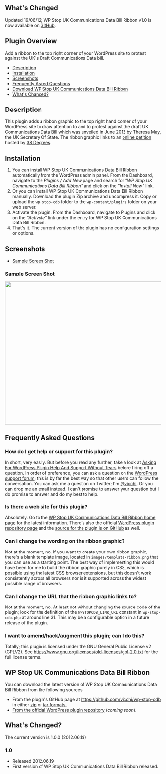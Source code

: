 <!--
.. title: WP Stop UKCDB Ribbon
.. slug: wp-stop-cdb
.. date: 2012-06-19 10:16:17
.. tags: 
.. category: 
.. link: 
.. description: 
.. type: text
.. categories: 
.. has_math: no
.. status: draft
.. wp-status: draft
-->

<html><body><h2>What's Changed</h2>
Updated 19/06/12; WP Stop UK Communications Data Bill Ribbon v1.0 is now available on <a href="https://github.com/vicchi/wp-stop-cdb">GitHub</a>.
<h2>Plugin Overview</h2>
Add a ribbon to the top right corner of your WordPress site to protest against the UK's Draft Communications Data bill.
<ul>
 	<li><a href="#description">Description</a></li>
 	<li><a href="#installation">Installation</a></li>
 	<li><a href="#screenshots">Screenshots</a></li>
 	<li><a href="#faq">Frequently Asked Questions</a></li>
 	<li><a href="#download">Download WP Stop UK Communications Data Bill Ribbon</a></li>
 	<li><a href="#changelog">What's Changed?</a></li>
</ul>
<h2><a name="description"></a>Description</h2>
This plugin adds a ribbon graphic to the top right hand corner of your WordPress site to draw attention to and to protest against the draft UK Communications Data Bill which was unveiled in June 2012 by Theresa May, the UK Secretary Of State. The ribbon graphic links to an <a href="https://secure.38degrees.org.uk/page/s/stop-government-snooping" target="_blank" rel="noopener">online petition</a> hosted by <a href="https://www.38degrees.org.uk" target="_blank" rel="noopener">38 Degrees</a>.
<h2><a name="installation"></a>Installation</h2>
<ol>
 	<li>You can install WP Stop UK Communications Data Bill Ribbon automatically from the WordPress admin panel. From the Dashboard, navigate to the <em>Plugins / Add New</em> page and search for <em>"WP Stop UK Communications Data Bill Ribbon"</em> and click on the <em>"Install Now"</em> link.</li>
 	<li>Or you can install WP Stop UK Communications Data Bill Ribbon manually. Download the plugin Zip archive and uncompress it. Copy or upload the <code>wp-stop-cdb</code> folder to the <code>wp-content/plugins</code> folder on your web server.</li>
 	<li>Activate the plugin. From the Dashboard, navigate to Plugins and click on the <em>"Activate"</em> link under the entry for WP Stop UK Communications Data Bill Ribbon.</li>
 	<li>That's it. The current version of the plugin has no configuration settings or options.</li>
</ol>
<h2><a name="screenshots" a="">Screenshots</a></h2>
<a name="screenshots" a="">
</a>
<ul><a name="screenshots" a="">
</a>
 	<li><a name="screenshots" a=""></a><a href="#screen-shot">Sample Screen Shot</a></li>
</ul>
<h3><a name="screen-shot"></a>Sample Screen Shot</h3>
<a href="/wp-content/uploads/2012/06/screenshot-1.jpg"><img src="/wp-content/uploads/2012/06/screenshot-1.jpg" alt="" title="screenshot-1" class="aligncenter size-large wp-image-2776" width="640" height="461"></a>
<h2><a name="faq"></a>Frequently Asked Questions</h2>
<h3>How do I get help or support for this plugin?</h3>
In short, very easily. But before you read any further, take a look at <a href="/2012/03/31/asking-for-wordpress-plugin-help-and-support-without-tears/">Asking For WordPress Plugin Help And Support Without Tears</a> before firing off a question. In order of preference, you can ask a question on the <a href="https://wordpress.org/tags/wp-stop-cdb?forum_id=10">WordPress support forum</a>; this is by far the best way so that other users can follow the conversation. You can ask me a question on Twitter; I'm <a href="https://twitter.com/vicchi">@vicchi</a>. Or you can drop me an email instead. I can't promise to answer your question but I do promise to answer and do my best to help.
<h3>Is there a web site for this plugin?</h3>
Absolutely. Go to the <a href="/pages/codeage/wp-stop-cdb/">WP Stop UK Communications Data Bill Ribbon home page</a> for the latest information. There's also the official <a href="https://wordpress.org/extend/plugins/wp-stop-cdb/">WordPress plugin repository page</a> and the <a href="https://vicchi.github.com/wp-stop-cdb/">source for the plugin is on GitHub</a> as well.
<h3>Can I change the wording on the ribbon graphic?</h3>
Not at the moment, no. If you want to create your own ribbon graphic, there's a blank template image, located in <code>images/template-ribbon.png</code> that you can use as a starting point. The best way of implementing this would have been for me to build the ribbon graphic purely in CSS, which is possible using the latest CSS browser extensions, but this doesn't work consistently across all browsers nor is it supported across the widest possible range of browsers.
<h3>Can I change the URL that the ribbon graphic links to?</h3>
Not at the moment, no. At least not without changing the source code of the plugin; look for the definition of the <code>WPSTOPCDB_LINK_URL</code> constant in <code>wp-stop-cdb.php</code> at around line 31. This may be a configurable option in a future release of the plugin.
<h3>I want to amend/hack/augment this plugin; can I do this?</h3>
Totally; this plugin is licensed under the GNU General Public License v2 (GPLV2). See <a href="https://www.gnu.org/licenses/old-licenses/gpl-2.0.txt">https://www.gnu.org/licenses/old-licenses/gpl-2.0.txt</a> for the full license terms.
<h2><a name="download"></a>WP Stop UK Communications Data Bill Ribbon</h2>
You can download the latest version of WP Stop UK Communications Data Bill Ribbon from the following sources.
<ul>
 	<li>From the plugin's GitHub page at <a href="https://github.com/vicchi/wp-stop-cdb" target="_blank" rel="noopener">https://github.com/vicchi/wp-stop-cdb</a> in either <a href="https://github.com/vicchi/wp-stop-cdb/zipball/master">zip</a> or <a href="https://github.com/vicchi/wp-stop-cdb/tarball/master">tar formats.</a></li>
<a href="https://github.com/vicchi/wp-stop-cdb/tarball/master">
</a>
 	<li><a href="https://github.com/vicchi/wp-stop-cdb/tarball/master">From the official </a><a href="https://wordpress.org/extend/plugins/wp-stop-cdb/" target="_blank" rel="noopener">WordPress plugin repository</a> (<em>coming soon</em>).</li>
</ul>
<h2><a name="changelog"></a>What's Changed?</h2>
The current version is 1.0.0 (2012.06.19)
<h3>1.0</h3>
<ul>
 	<li>Released 2012.06.19</li>
 	<li>First version of WP Stop UK Communications Data Bill Ribbon released.</li>
</ul></body></html>
